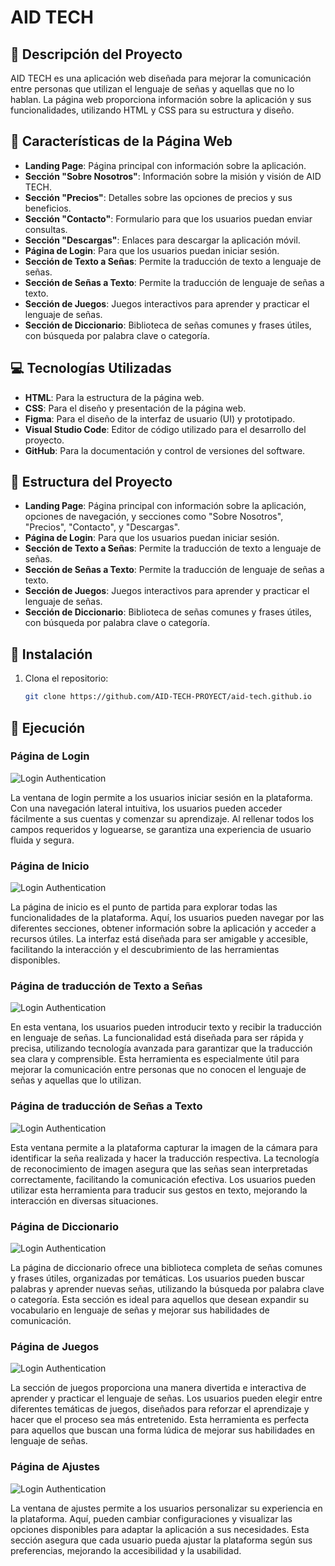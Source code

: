 # AID TECH 

## 📜 Descripción del Proyecto

AID TECH es una aplicación web diseñada para mejorar la comunicación entre personas que utilizan el lenguaje de señas y aquellas que no lo hablan. La página web proporciona información sobre la aplicación y sus funcionalidades, utilizando HTML y CSS para su estructura y diseño.

## 🔧 Características de la Página Web

- **Landing Page**: Página principal con información sobre la aplicación.
- **Sección "Sobre Nosotros"**: Información sobre la misión y visión de AID TECH.
- **Sección "Precios"**: Detalles sobre las opciones de precios y sus beneficios.
- **Sección "Contacto"**: Formulario para que los usuarios puedan enviar consultas.
- **Sección "Descargas"**: Enlaces para descargar la aplicación móvil.
- **Página de Login**: Para que los usuarios puedan iniciar sesión.
- **Sección de Texto a Señas**: Permite la traducción de texto a lenguaje de señas.
- **Sección de Señas a Texto**: Permite la traducción de lenguaje de señas a texto.
- **Sección de Juegos**: Juegos interactivos para aprender y practicar el lenguaje de señas.
- **Sección de Diccionario**: Biblioteca de señas comunes y frases útiles, con búsqueda por palabra clave o categoría.

## 💻 Tecnologías Utilizadas

- **HTML**: Para la estructura de la página web.
- **CSS**: Para el diseño y presentación de la página web.
- **Figma**: Para el diseño de la interfaz de usuario (UI) y prototipado.
- **Visual Studio Code**: Editor de código utilizado para el desarrollo del proyecto.
- **GitHub**: Para la documentación y control de versiones del software.

## 📂 Estructura del Proyecto

- **Landing Page**: Página principal con información sobre la aplicación, opciones de navegación, y secciones como "Sobre Nosotros", "Precios", "Contacto", y "Descargas".
- **Página de Login**: Para que los usuarios puedan iniciar sesión.
- **Sección de Texto a Señas**: Permite la traducción de texto a lenguaje de señas.
- **Sección de Señas a Texto**: Permite la traducción de lenguaje de señas a texto.
- **Sección de Juegos**: Juegos interactivos para aprender y practicar el lenguaje de señas.
- **Sección de Diccionario**: Biblioteca de señas comunes y frases útiles, con búsqueda por palabra clave o categoría.

## 🚀 Instalación

1. Clona el repositorio:
   ```bash
   git clone https://github.com/AID-TECH-PROYECT/aid-tech.github.io
   ```

## 📸 Ejecución

### Página de Login

![Login Authentication](./Screenshoots/login.png)

La ventana de login permite a los usuarios iniciar sesión en la plataforma. Con una navegación lateral intuitiva, los usuarios pueden acceder fácilmente a sus cuentas y comenzar su aprendizaje. Al rellenar todos los campos requeridos y loguearse, se garantiza una experiencia de usuario fluida y segura.

### Página de Inicio 

![Login Authentication](./Screenshoots/inicio.png)

La página de inicio es el punto de partida para explorar todas las funcionalidades de la plataforma. Aquí, los usuarios pueden navegar por las diferentes secciones, obtener información sobre la aplicación y acceder a recursos útiles. La interfaz está diseñada para ser amigable y accesible, facilitando la interacción y el descubrimiento de las herramientas disponibles.

### Página de traducción de Texto a Señas

![Login Authentication](./Screenshoots/textoaseñas.png)

En esta ventana, los usuarios pueden introducir texto y recibir la traducción en lenguaje de señas. La funcionalidad está diseñada para ser rápida y precisa, utilizando tecnología avanzada para garantizar que la traducción sea clara y comprensible. Esta herramienta es especialmente útil para mejorar la comunicación entre personas que no conocen el lenguaje de señas y aquellas que lo utilizan.


### Página de traducción de Señas a Texto

![Login Authentication](./Screenshoots/señasatexto.png)

Esta ventana permite a la plataforma capturar la imagen de la cámara para identificar la seña realizada y hacer la traducción respectiva. La tecnología de reconocimiento de imagen asegura que las señas sean interpretadas correctamente, facilitando la comunicación efectiva. Los usuarios pueden utilizar esta herramienta para traducir sus gestos en texto, mejorando la interacción en diversas situaciones.

### Página de Diccionario

![Login Authentication](./Screenshoots/diccionario.png)

La página de diccionario ofrece una biblioteca completa de señas comunes y frases útiles, organizadas por temáticas. Los usuarios pueden buscar palabras y aprender nuevas señas, utilizando la búsqueda por palabra clave o categoría. Esta sección es ideal para aquellos que desean expandir su vocabulario en lenguaje de señas y mejorar sus habilidades de comunicación.

### Página de Juegos

![Login Authentication](./Screenshoots/juegos.png)

La sección de juegos proporciona una manera divertida e interactiva de aprender y practicar el lenguaje de señas. Los usuarios pueden elegir entre diferentes temáticas de juegos, diseñados para reforzar el aprendizaje y hacer que el proceso sea más entretenido. Esta herramienta es perfecta para aquellos que buscan una forma lúdica de mejorar sus habilidades en lenguaje de señas.


### Página de Ajustes

![Login Authentication](./Screenshoots/ajustes.png)

La ventana de ajustes permite a los usuarios personalizar su experiencia en la plataforma. Aquí, pueden cambiar configuraciones y visualizar las opciones disponibles para adaptar la aplicación a sus necesidades. Esta sección asegura que cada usuario pueda ajustar la plataforma según sus preferencias, mejorando la accesibilidad y la usabilidad.



